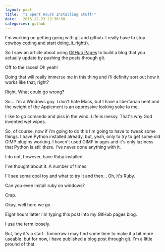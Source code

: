 ```yaml
---
layout: post
title:  "I Spent Hours Installing Stuff!"
date:   2013-12-23 22:36:00
categories: github
---
```


I'm working on getting going with git and github. I really have to stop cowboy coding and start doing_it_right().

So I saw an article about using [GitHub Pages][github-pages] to build a blog that you actually update by pushing the posts through git.

Off to the races! Oh yeah!

Doing that will really immerse me in this thing and i'll definity sort out how it works like that, right?

Right. What could go wrong?

So... I'm a Windows guy. I don't hate Macs, but I have a libertarian bent and the weight of the Applement is an oppressive looking yoke to me. 

I like to go comando and piss in the wind. Life is messy. That's why God invented wet wipes.

So, of course, now if i'm going to do this I'm going to have to tweak some things. I have Python installed already, but, yeah, only to try to get 
some old GIMP plugins working. I haven't used GIMP in ages and it's only laziness that Python is still there. I've never done anything with it.

I do not, however, have Ruby installed.

I've thought about it. A number of times.

I'll see some cool toy and what to try it and then... Oh, it's Ruby.

Can you even install ruby on windows?

Crap.

Okay, well here we go.

Eight hours latter i'm typing this post into my GitHub pages blog.

I use the term loosely.

But, hey it's a start. Tomorrow i may find some time to make it a bit more useable. but for now, i have published a blog post through git. I'm a little pround of that.


[github-pages]: http://pages.github.com/